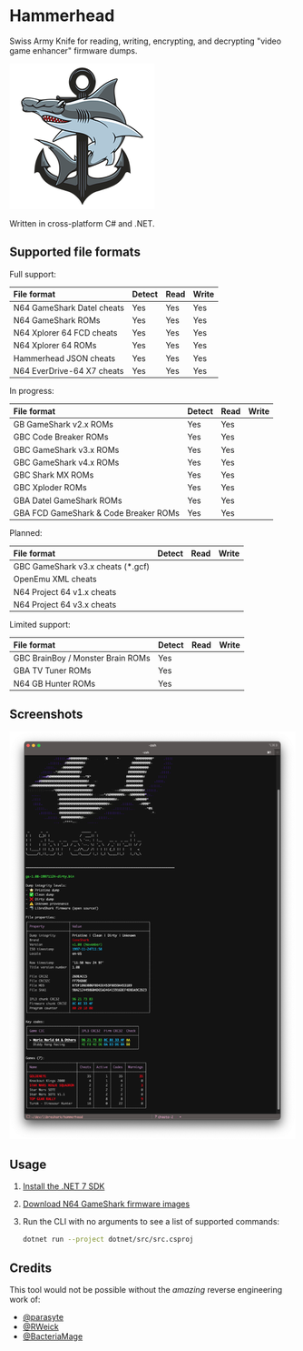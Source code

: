 # Hammerhead

Swiss Army Knife for reading, writing, encrypting, and decrypting "video game enhancer" firmware dumps.

![Hammerhead icon](/assets/images/hammerhead-icon-256.png)

Written in cross-platform C# and .NET.

## Supported file formats

Full support:

| File format                | Detect | Read | Write |
|:-------------------------- |:------ |:---- |:----- |
| N64 GameShark Datel cheats | Yes    | Yes  | Yes   |
| N64 GameShark ROMs         | Yes    | Yes  | Yes   |
| N64 Xplorer 64 FCD cheats  | Yes    | Yes  | Yes   |
| N64 Xplorer 64 ROMs        | Yes    | Yes  | Yes   |
| Hammerhead JSON cheats     | Yes    | Yes  | Yes   |
| N64 EverDrive-64 X7 cheats | Yes    | Yes  | Yes   |

In progress:

| File format                           | Detect | Read | Write |
|:------------------------------------- |:------ |:---- |:----- |
| GB GameShark v2.x ROMs                | Yes    | Yes  |       |
| GBC Code Breaker ROMs                 | Yes    | Yes  |       |
| GBC GameShark v3.x ROMs               | Yes    | Yes  |       |
| GBC GameShark v4.x ROMs               | Yes    | Yes  |       |
| GBC Shark MX ROMs                     | Yes    | Yes  |       |
| GBC Xploder ROMs                      | Yes    | Yes  |       |
| GBA Datel GameShark ROMs              | Yes    | Yes  |       |
| GBA FCD GameShark & Code Breaker ROMs | Yes    | Yes  |       |

Planned:

| File format                        | Detect | Read | Write |
|:---------------------------------- |:------ |:---- |:----- |
| GBC GameShark v3.x cheats (\*.gcf) |        |      |       |
| OpenEmu XML cheats                 |        |      |       |
| N64 Project 64 v1.x cheats         |        |      |       |
| N64 Project 64 v3.x cheats         |        |      |       |

Limited support:

| File format                       | Detect | Read | Write |
|:--------------------------------- |:------ |:---- |:----- |
| GBC BrainBoy / Monster Brain ROMs | Yes    |      |       |
| GBA TV Tuner ROMs                 | Yes    |      |       |
| N64 GB Hunter ROMs                | Yes    |      |       |

## Screenshots

![Screenshot of hammerhead rom-info CLI output](/assets/screenshots/hammerhead-screenshot-20230518.png)

## Usage

1. [Install the .NET 7 SDK](https://learn.microsoft.com/en-us/dotnet/core/install/)

2. [Download N64 GameShark firmware images](https://github.com/LibreShark/sharkdumps)

3. Run the CLI with no arguments to see a list of supported commands:

    ```bash
    dotnet run --project dotnet/src/src.csproj
    ```

## Credits

This tool would not be possible without the _amazing_ reverse engineering work of:

- [@parasyte](https://github.com/parasyte)
- [@RWeick](https://github.com/RWeick/REF1329-N64-Gameshark-Clone)
- [@BacteriaMage](https://github.com/BacteriaMage/n64-gameshark-data-model)
